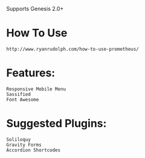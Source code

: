 Supports Genesis 2.0+

# How To Use

    http://www.ryanrudolph.com/how-to-use-prometheus/

# Features:

    Responsive Mobile Menu
    Sassified
    Font Awesome

# Suggested Plugins:

    Soliloquy
    Gravity Forms
    Accordion Shortcodes
